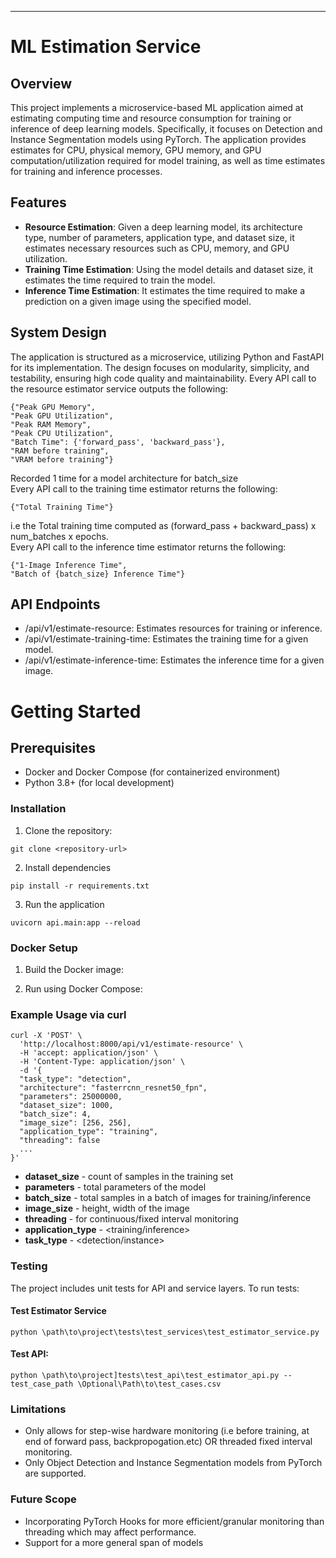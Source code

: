 <hr>

# ML Estimation Service

## Overview
This project implements a microservice-based ML application aimed at estimating computing time and resource consumption for training or inference of deep learning models. Specifically, it focuses on Detection and Instance Segmentation models using PyTorch. The application provides estimates for CPU, physical memory, GPU memory, and GPU computation/utilization required for model training, as well as time estimates for training and inference processes.

## Features
- **Resource Estimation**: Given a deep learning model, its architecture type, number of parameters, application type, and dataset size, it estimates necessary resources such as CPU, memory, and GPU utilization.
- **Training Time Estimation**: Using the model details and dataset size, it estimates the time required to train the model.
- **Inference Time Estimation**: It estimates the time required to make a prediction on a given image using the specified model.

## System Design
The application is structured as a microservice, utilizing Python and FastAPI for its implementation. The design focuses on modularity, simplicity, and testability, ensuring high code quality and maintainability.
Every API call to the resource estimator service outputs the following:<br>
```
{"Peak GPU Memory",
"Peak GPU Utilization",
"Peak RAM Memory",
"Peak CPU Utilization",
"Batch Time": {'forward_pass', 'backward_pass'},
"RAM before training",
"VRAM before training"}
```
Recorded 1 time for a model architecture for batch_size
<br>
Every API call to the training time estimator returns the following:
```
{"Total Training Time"}
```
i.e the Total training time computed as (forward_pass + backward_pass) x num_batches x epochs. <br>
Every API call to the inference time estimator returns the following:
```
{"1-Image Inference Time",
"Batch of {batch_size} Inference Time"}
```

## API Endpoints
- /api/v1/estimate-resource: Estimates resources for training or inference.
- /api/v1/estimate-training-time: Estimates the training time for a given model.
- /api/v1/estimate-inference-time: Estimates the inference time for a given image.

# Getting Started
## Prerequisites
- Docker and Docker Compose (for containerized environment)
- Python 3.8+ (for local development)

### Installation
1. Clone the repository:
```
git clone <repository-url>
```
2. Install dependencies
```
pip install -r requirements.txt
```
3. Run the application
```
uvicorn api.main:app --reload
```
### Docker Setup
1. Build the Docker image:

2. Run using Docker Compose:


### Example Usage via curl
```
curl -X 'POST' \
  'http://localhost:8000/api/v1/estimate-resource' \
  -H 'accept: application/json' \
  -H 'Content-Type: application/json' \
  -d '{
  "task_type": "detection",
  "architecture": "fasterrcnn_resnet50_fpn",
  "parameters": 25000000,
  "dataset_size": 1000,
  "batch_size": 4,
  "image_size": [256, 256],
  "application_type": "training",
  "threading": false
  ...
}'
```
- **dataset_size** - count of samples in the training set
- **parameters** - total parameters of the model
- **batch_size** - total samples in a batch of images for training/inference
- **image_size** - height, width of the image
- **threading** - for continuous/fixed interval monitoring
- **application_type** - <training/inference>
- **task_type** - <detection/instance>

### Testing
The project includes unit tests for API and service layers. To run tests:
#### Test Estimator Service
```
python \path\to\project\tests\test_services\test_estimator_service.py
```
#### Test API:
```
python \path\to\project]tests\test_api\test_estimator_api.py --test_case_path \Optional\Path\to\test_cases.csv
```
### Limitations
- Only allows for step-wise hardware monitoring (i.e before training, at end of forward pass, backpropogation.etc) OR threaded fixed interval monitoring.
- Only Object Detection and Instance Segmentation models from PyTorch are supported.
  
### Future Scope
- Incorporating PyTorch Hooks for more efficient/granular monitoring than threading which may affect performance.
- Support for a more general span of models
